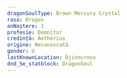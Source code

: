 ```yaml
---
dragonSoulType: Brown Mercury Crystal
rasa: Dragon
anNaștere: 1
profesie: Domnitor
credință: Aetherius
origine: Necunoscută
gender: U
lastKnownLocation: Djinncross
dnd_5e_statblock: DragonSoul
---
```

